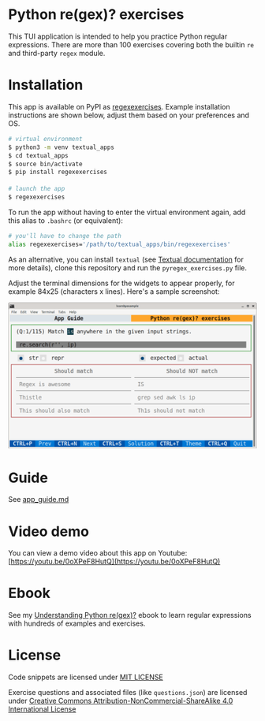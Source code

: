 # Python re(gex)? exercises

This TUI application is intended to help you practice Python regular expressions. There are more than 100 exercises covering both the builtin `re` and third-party `regex` module.

# Installation

This app is available on PyPI as [regexexercises](https://pypi.org/project/regexexercises/). Example installation instructions are shown below, adjust them based on your preferences and OS.

```bash
# virtual environment
$ python3 -m venv textual_apps
$ cd textual_apps
$ source bin/activate
$ pip install regexexercises

# launch the app
$ regexexercises
```

To run the app without having to enter the virtual environment again, add this alias to `.bashrc` (or equivalent):

```bash
# you'll have to change the path
alias regexexercises='/path/to/textual_apps/bin/regexexercises'
```

As an alternative, you can install `textual` (see [Textual documentation](https://textual.textualize.io/getting_started/) for more details), clone this repository and run the `pyregex_exercises.py` file.

Adjust the terminal dimensions for the widgets to appear properly, for example 84x25 (characters x lines). Here's a sample screenshot:

<p align="center"><img src="./pyregex_exercises.png" alt="Sample Python regex exercise" /></p>

# Guide

See [app_guide.md](./app_guide.md)

# Video demo

You can view a demo video about this app on Youtube: [https://youtu.be/0oXPeF8HutQ](https://youtu.be/0oXPeF8HutQ)

# Ebook

See my [Understanding Python re(gex)?](https://github.com/learnbyexample/py_regular_expressions) ebook to learn regular expressions with hundreds of examples and exercises.

# License

Code snippets are licensed under [MIT LICENSE](../LICENSE)

Exercise questions and associated files (like `questions.json`) are licensed under [Creative Commons Attribution-NonCommercial-ShareAlike 4.0 International License](https://creativecommons.org/licenses/by-nc-sa/4.0/)

